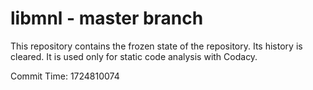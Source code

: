 # libmnl - master branch

This repository contains the frozen state of the repository.
Its history is cleared. It is used only for static code
analysis with Codacy.

Commit Time: 1724810074
